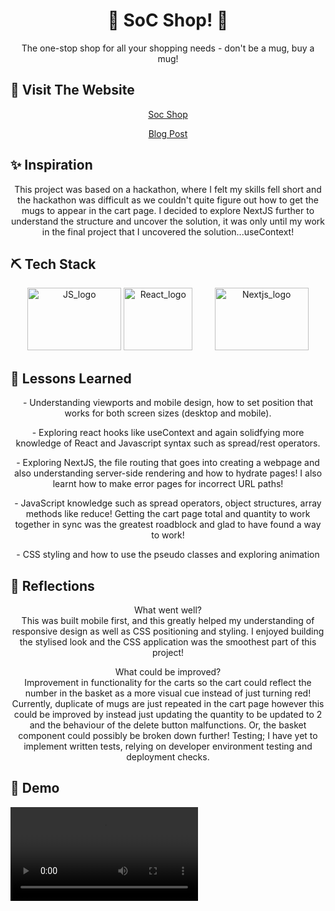 <h1 align="center"> 
  🛒 SoC Shop! 🛒
</h1>

<p align="center">  
The one-stop shop for all your shopping needs - don't be a mug, buy a mug!
</p>

## 🏁 Visit The Website

<p align="center">
<a href="soc-shop.vercel.app">Soc Shop</a>
</p>

<p align="center">
<a href="">Blog Post</a>
</p>

## ✨ Inspiration

<p align="center">
This project was based on a hackathon, where I felt my skills fell short and the hackathon was difficult as we couldn't quite figure out how to get the mugs to appear in the cart page. I decided to explore NextJS further to understand the structure and uncover the solution, it was only until my work in the final project that I uncovered the solution...useContext!
</p>

## ⛏️ Tech Stack

<section align="center">
<a href="https://www.javascript.com/"><img src="https://github.com/chisfy/SoC-Shop/assets/137444313/e2ecd003-b9d2-49ea-9471-8d53585476c0)" alt="JS_logo" height="100" width="150"/></a>
<a href="https://react.dev/"><img src="https://github.com/chisfy/SoC-Shop/assets/137444313/3931383a-9636-4eae-b0bd-ba58b0517597" alt="React_logo" height="100" width="110"/></a>
&nbsp;&nbsp;&nbsp;
&nbsp;&nbsp;&nbsp;
<a href="https://nextjs.org/"><img src="https://github.com/chisfy/SoC-Shop/assets/137444313/c70b1c1c-8ed7-47aa-bc8c-cfc6969b6629" alt="Nextjs_logo" height="100" width="150"/></a>
</section>

## 🏫 Lessons Learned

<p align="center">
- Understanding viewports and mobile design, how to set position that works for both screen sizes (desktop and mobile).
</p>
<p align="center">
- Exploring react hooks like useContext and again solidfying more knowledge of React and Javascript syntax such as spread/rest operators.
</p>
<p align="center">
- Exploring NextJS, the file routing that goes into creating a webpage and also understanding server-side rendering and how to hydrate pages! I also learnt how to make error pages for incorrect URL paths!
</p>
<p align="center">
- JavaScript knowledge such as spread operators, object structures, array methods like reduce! Getting the cart page total and quantity to work together in sync was the greatest roadblock and glad to have found a way to work!
</p>
<p align="center">
- CSS styling and how to use the pseudo classes and exploring animation
</p>

## 💭 Reflections
<p align="center">
What went well? <br>
This was built mobile first, and this greatly helped my understanding of responsive design as well as CSS positioning and styling.
I enjoyed building the stylised look and the CSS application was the smoothest part of this project!
</p>

<p align="center">
What could be improved? <br>
Improvement in functionality for the carts so the cart could reflect the number in the basket as a more visual cue instead of just turning red!
Currently, duplicate of mugs are just repeated in the cart page however this could be improved by instead just updating the quantity to be updated to 2 and the behaviour of the delete button malfunctions.
Or, the basket component could possibly be broken down further!
Testing; I have yet to implement written tests, relying on developer environment testing and deployment checks.
</p>

## 🎥 Demo

<video align="center" src=""/>
